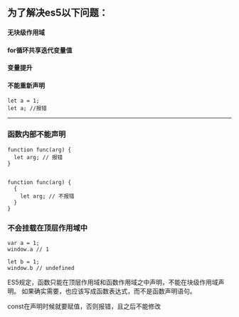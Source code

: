 ## 为了解决es5以下问题：
#### 无块级作用域
#### for循环共享迭代变量值
#### 变量提升

#### 不能重新声明

```
let a = 1;
let a; //报错
```

---

### 函数内部不能声明

```
function func(arg) {
  let arg; // 报错
}


function func(arg) {
  {
    let arg; // 不报错
  }
}
```

### 不会挂载在顶层作用域中

```
var a = 1;
window.a // 1

let b = 1;
window.b // undefined
```

ES5规定，函数只能在顶层作用域和函数作用域之中声明，不能在块级作用域声明。
如果确实需要，也应该写成函数表达式，而不是函数声明语句。

const在声明时候就要赋值，否则报错，且之后不能修改
